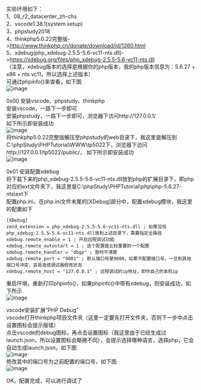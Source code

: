 实验环境如下：  
1、08_r2_datacenter_zh-chs  
2、vscode1.38.1(system setup)  
3、phpstudy2018  
4、thinkphp5.0.22完整版->http://www.thinkphp.cn/donate/download/id/1260.html  
5、xdebug(php_xdebug-2.5.5-5.6-vc11-nts.dll)->https://xdebug.org/files/php_xdebug-2.5.5-5.6-vc11-nts.dll  
（注意，xdebug版本的选择是根据你的php版本，我的php版本信息为：5.6.27 + x86 + nts vc11，所以选择上述版本）  
可通过phpinfo()来查看，如下图  
![image](https://github.com/xuxuedong/YBDTBlog_Security/blob/master/2019_09_24_vscode%2Bxdebug%E8%B0%83%E8%AF%95php/0.png)

0x00 安装vscode、phpstudy、thinkphp  
安装vscode，一路下一步即可  
安装phpstudy，一路下一步即可，浏览器下访问http://127.0.0.1/  
如下所示即安装成功  
![image](https://github.com/xuxuedong/YBDTBlog_Security/blob/master/2019_09_24_vscode%2Bxdebug%E8%B0%83%E8%AF%95php/1.png)  
将thinkphp5.0.22完整版解压至phpstudy的web目录下，我这里是解压到C:\phpStudy\PHPTutorial\WWW\tp5022下，浏览器下访问http://127.0.0.1/tp5022/public/， 如下所示即安装成功  
![image](https://github.com/xuxuedong/YBDTBlog_Security/blob/master/2019_09_24_vscode%2Bxdebug%E8%B0%83%E8%AF%95php/2.png)

0x01 安装配置xdebug  
将下载下来的php_xdebug-2.5.5-5.6-vc11-nts.dll放到php的扩展目录下，即php对应的ext文件夹下，我这里是C:\phpStudy\PHPTutorial\php\php-5.6.27-nts\ext下  
配置php.ini，在php.ini文件末尾的[XDebug]部分中，配置xdebug模块，我这里的配置如下
```
[XDebug]
zend_extension = php_xdebug-2.5.5-5.6-vc11-nts.dll ; 如果没将php_xdebug-2.5.5-5.6-vc11-nts.dll放到上述目录下，需要指定全路径
xdebug.remote_enable = 1 ; 开启远程调试功能
xdebug.remote_autostart = 1 ; 这个配置是比较重要的一个配置
xdebug.remote_handler = "dbgp" ; 暂时不清楚
xdebug.remote_port = "9001" ; 默认端口号是9000，如果不配置端口号，一旦和其他端口号冲突，容易造成调试器假死状态
xdebug.remote_host = "127.0.0.1" ; 远程调试的ip地址，即你自己的本机ip
```
重启环境，重新打印phpinfo()，如果phpinfo()中带有xdebug，则安装成功，如下所示  
![image](https://github.com/xuxuedong/YBDTBlog_Security/blob/master/2019_09_24_vscode%2Bxdebug%E8%B0%83%E8%AF%95php/3.png)

vscode安装扩展“PHP Debug”  
vscode打开thinkphp项目文件夹（这里一定要先打开文件夹，否则下一步中点击设置图标会提示报错）  
点击vscode的debug图标，再点击设置图标（我这里由于已经生成过launch.json，所以设置图标会略微不同），会提示选择哪种语言，选择php，它会自动生成launch.json，如下图  
![image](https://github.com/xuxuedong/YBDTBlog_Security/blob/master/2019_09_24_vscode%2Bxdebug%E8%B0%83%E8%AF%95php/4.png)  
修改其中的端口号为之前配置的端口号，如下图  
![image](https://github.com/xuxuedong/YBDTBlog_Security/blob/master/2019_09_24_vscode%2Bxdebug%E8%B0%83%E8%AF%95php/5.png)

OK，配置完成，可以进行调试了
